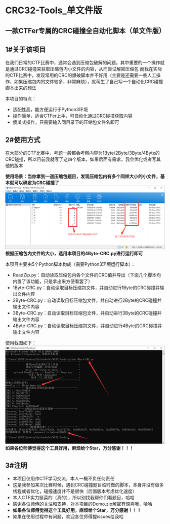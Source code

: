 # CRC32-Tools_单文件版
## 一款CTFer专属的CRC碰撞全自动化脚本（单文件版）
## 1#关于该项目
在我们日常的CTF比赛中，通常会遇到压缩包破解的问题。其中重要的一个操作就是通过CRC碰撞来获取压缩包内小文件的内容，从而尝试解密压缩包
而我在实际的CTF比赛中，发现常用的CRC的爆破脚本并不好用（主要是还需要一些人工操作，如果压缩包内的文件较多，非常麻烦），就萌生了自己写一个自动化CRC碰撞脚本出来的想法

本项目的特点：
- 适配性高，能方便运行于Python3环境
- 操作简单，适合CTFer上手，可自动化通过CRC碰撞获取内容
- 傻瓜式操作，只需要输入同目录下的压缩包文件名即可

## 2#使用方式
在大部分的CTF比赛中，考题一般都会考察内容为1Byte/2Byte/3Byte/4Byte的CRC碰撞，所以目前我就写了这四个版本，如果后面有需求，我会优化或者写其他的版本

**使用场景：当你拿到一道压缩包题目，发现压缩包内有多个同样大小的小文件，基本就可以确定为CRC碰撞了**
![DemoZip](./DemoZip.png)
**根据压缩包内文件的大小，选用本项目的4Byte-CRC.py进行运行即可**

本项目主要由5个Python脚本构成（需要Python3环境运行脚本）：
- ReadZip.py：自动读取压缩包内各个文件的CRC值并导出（下面几个脚本均内置了该功能，只是拿出来方便看罢了）
- 1Byte-CRC.py：自动读取目标压缩包文件，并自动进行1Byte的CRC碰撞并输出文件内容
- 2Byte-CRC.py：自动读取目标压缩包文件，并自动进行2Byte的CRC碰撞并输出文件内容
- 3Byte-CRC.py：自动读取目标压缩包文件，并自动进行3Byte的CRC碰撞并输出文件内容
- 4Byte-CRC.py：自动读取目标压缩包文件，并自动进行4Byte的CRC碰撞并输出文件内容

使用截图如下：
![Demo](./Demo-4Byte.png)
**如果各位师傅觉得这个工具好用，麻烦给个Star，万分感谢！！！**

## 3#注明
- 本项目仅用作CTF学习交流，本人一概不负任何责任
- 这是我参加某次比赛时候，遇到CRC碰撞题目临时做的脚本，本身并没有做多线程或者优化，碰撞速度并不是很快（后面版本考虑优化速度）
- 本人CTF实力挺菜的（真的），所以别找我帮你们看题目，哈哈
- 感谢各位师傅的关注和支持，对本项目的Demo.zip解密有惊喜哦，哈哈
- **如果各位师傅觉得这个工具好用，麻烦给个Star，万分感谢！！！**
- 如果在使用过程中有问题，欢迎各位师傅提issues给我哈
